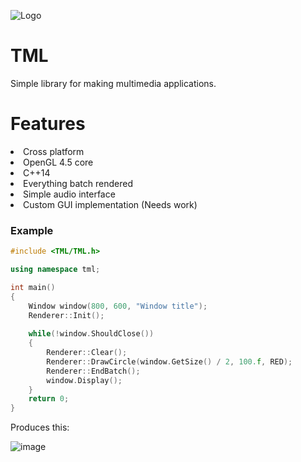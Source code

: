 ![Logo](https://user-images.githubusercontent.com/86045205/139578779-10c9f5cc-1185-4a45-a500-09b9c02be1ff.png)
  
# TML
Simple library for making multimedia applications.

<h1>Features</h1>
<li>Cross platform</li>
<li>OpenGL 4.5 core</li>
<li>C++14</li>
<li>Everything batch rendered</li>
<li>Simple audio interface</li>
<li>Custom GUI implementation (Needs work)</li>

<h3>Example</h3>

```c++
#include <TML/TML.h>

using namespace tml;

int main()
{
    Window window(800, 600, "Window title");
    Renderer::Init();
    
    while(!window.ShouldClose())
    {
        Renderer::Clear();
        Renderer::DrawCircle(window.GetSize() / 2, 100.f, RED);
        Renderer::EndBatch();
        window.Display();
    }
    return 0;
}
```

Produces this:

![image](https://user-images.githubusercontent.com/86045205/139579225-5f777849-0926-4470-865a-2983bd15765e.png)
